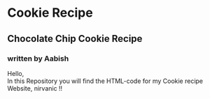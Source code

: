# Cookie Recipe
## Chocolate Chip Cookie Recipe
### written by Aabish
Hello, <br>
In this Repository you will find the HTML-code for my Cookie recipe Website, nirvanic !!
